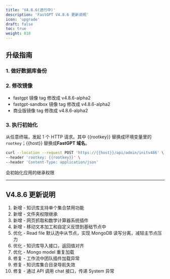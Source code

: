 ```yaml
---
title: 'V4.8.6(进行中)'
description: 'FastGPT V4.8.6 更新说明'
icon: 'upgrade'
draft: false
toc: true
weight: 818
---
```


## 升级指南

### 1. 做好数据库备份

### 2. 修改镜像

- fastgpt 镜像 tag 修改成 v4.8.6-alpha2
- fastgpt-sandbox 镜像 tag 修改成 v4.8.6-alpha2
- 商业版镜像 tag 修改成 v4.8.6-alpha2

### 3. 执行初始化

从任意终端，发起 1 个 HTTP 请求。其中 {{rootkey}} 替换成环境变量里的 `rootkey`；{{host}} 替换成**FastGPT 域名**。

```bash
curl --location --request POST 'https://{{host}}/api/admin/initv486' \
--header 'rootkey: {{rootkey}}' \
--header 'Content-Type: application/json'
```

会初始化应用的继承权限

-------

## V4.8.6 更新说明

1. 新增 - 知识库支持单个集合禁用功能
2. 新增 - 文件夹权限继承
3. 新增 - 网页抓取和数学计算器系统插件
4. 新增 - 移动文本加工和自定义反馈到基础节点中
5. 优化 - Read file 默认选中从节点，实现 MongoDB 读写分离，减轻主节点压力
6. 优化 - 知识库导入接口，返回值对齐
7. 优化 - Mongo model 重复加载
8. 修复 - 工作流中团队插件加载异常
9. 修复 - 知识库集合目录导航失效
10. 修复 - 通过 API 调用 chat 接口，传递 System 异常